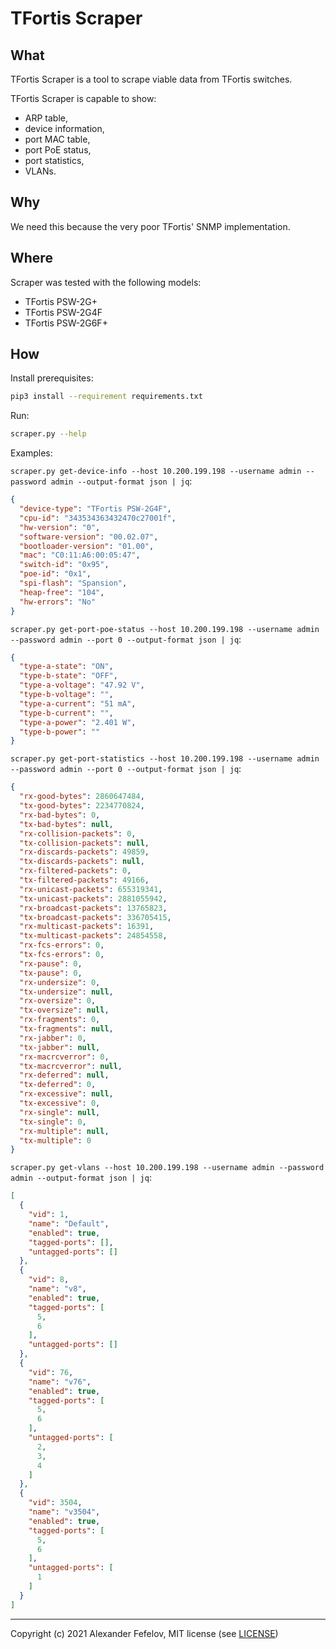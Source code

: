 # TFortis Scraper

## What

TFortis Scraper is a tool to scrape viable data from TFortis switches.

TFortis Scraper is capable to show:

- ARP table,
- device information,
- port MAC table,
- port PoE status,
- port statistics,
- VLANs.

## Why

We need this because the very poor TFortis' SNMP implementation.

## Where

Scraper was tested with the following  models:

- TFortis PSW-2G+
- TFortis PSW-2G4F
- TFortis PSW-2G6F+

## How

Install prerequisites:

```bash
pip3 install --requirement requirements.txt
```

Run:

```bash
scraper.py --help
```

Examples:

`scraper.py get-device-info --host 10.200.199.198 --username admin --password admin --output-format json | jq`:

```json
{
  "device-type": "TFortis PSW-2G4F",
  "cpu-id": "343534363432470c27001f",
  "hw-version": "0",
  "software-version": "00.02.07",
  "bootloader-version": "01.00",
  "mac": "C0:11:A6:00:05:47",
  "switch-id": "0x95",
  "poe-id": "0x1",
  "spi-flash": "Spansion",
  "heap-free": "104",
  "hw-errors": "No"
}
```

`scraper.py get-port-poe-status --host 10.200.199.198 --username admin --password admin --port 0 --output-format json | jq`:

```json
{
  "type-a-state": "ON",
  "type-b-state": "OFF",
  "type-a-voltage": "47.92 V",
  "type-b-voltage": "",
  "type-a-current": "51 mA",
  "type-b-current": "",
  "type-a-power": "2.401 W",
  "type-b-power": ""
}
```

`scraper.py get-port-statistics --host 10.200.199.198 --username admin --password admin --port 0 --output-format json | jq`:

```json
{
  "rx-good-bytes": 2860647484,
  "tx-good-bytes": 2234770824,
  "rx-bad-bytes": 0,
  "tx-bad-bytes": null,
  "rx-collision-packets": 0,
  "tx-collision-packets": null,
  "rx-discards-packets": 49859,
  "tx-discards-packets": null,
  "rx-filtered-packets": 0,
  "tx-filtered-packets": 49166,
  "rx-unicast-packets": 655319341,
  "tx-unicast-packets": 2881055942,
  "rx-broadcast-packets": 13765823,
  "tx-broadcast-packets": 336705415,
  "rx-multicast-packets": 16391,
  "tx-multicast-packets": 24854558,
  "rx-fcs-errors": 0,
  "tx-fcs-errors": 0,
  "rx-pause": 0,
  "tx-pause": 0,
  "rx-undersize": 0,
  "tx-undersize": null,
  "rx-oversize": 0,
  "tx-oversize": null,
  "rx-fragments": 0,
  "tx-fragments": null,
  "rx-jabber": 0,
  "tx-jabber": null,
  "rx-macrcverror": 0,
  "tx-macrcverror": null,
  "rx-deferred": null,
  "tx-deferred": 0,
  "rx-excessive": null,
  "tx-excessive": 0,
  "rx-single": null,
  "tx-single": 0,
  "rx-multiple": null,
  "tx-multiple": 0
}
```

`scraper.py get-vlans --host 10.200.199.198 --username admin --password admin --output-format json | jq`:

```json
[
  {
    "vid": 1,
    "name": "Default",
    "enabled": true,
    "tagged-ports": [],
    "untagged-ports": []
  },
  {
    "vid": 8,
    "name": "v8",
    "enabled": true,
    "tagged-ports": [
      5,
      6
    ],
    "untagged-ports": []
  },
  {
    "vid": 76,
    "name": "v76",
    "enabled": true,
    "tagged-ports": [
      5,
      6
    ],
    "untagged-ports": [
      2,
      3,
      4
    ]
  },
  {
    "vid": 3504,
    "name": "v3504",
    "enabled": true,
    "tagged-ports": [
      5,
      6
    ],
    "untagged-ports": [
      1
    ]
  }
]
```

---

Copyright (c) 2021 Alexander Fefelov, MIT license (see [LICENSE](LICENSE))

